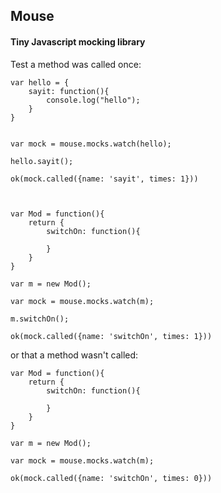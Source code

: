 ## Mouse

#### Tiny Javascript mocking library


Test a method was called once:

    var hello = {
	    sayit: function(){
		    console.log("hello");
	    }
    }


    var mock = mouse.mocks.watch(hello);

    hello.sayit();

    ok(mock.called({name: 'sayit', times: 1}))



    var Mod = function(){
    	return {
    		switchOn: function(){

    		}
    	}
    }
    
    var m = new Mod();

    var mock = mouse.mocks.watch(m);

    m.switchOn();

    ok(mock.called({name: 'switchOn', times: 1}))
	

or that a method wasn't called:

	var Mod = function(){
    	return {
    		switchOn: function(){

    		}
    	}
    }
    
    var m = new Mod();

    var mock = mouse.mocks.watch(m);

    ok(mock.called({name: 'switchOn', times: 0}))
	